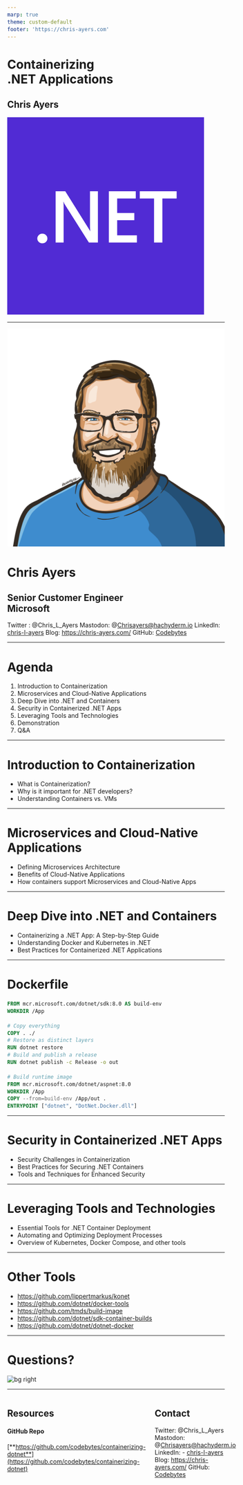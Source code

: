 ```yaml
---
marp: true
theme: custom-default
footer: 'https://chris-ayers.com'
---
```


# <!--fit-->Containerizing<br/>.NET Applications
## Chris Ayers
![bg right:50%](./img/dotnet-logo.png)

---

![bg left:40%](./img/portrait.png)

# Chris Ayers
## Senior Customer Engineer<br>Microsoft

<i class="fa-brands fa-twitter"></i> Twitter : @Chris\_L\_Ayers
<i class="fa-brands fa-mastodon"></i> Mastodon: @Chrisayers@hachyderm.io
<i class="fa-brands fa-linkedin"></i> LinkedIn: [chris\-l\-ayers](https://linkedin.com/in/chris-l-ayers/)
<i class="fa fa-window-maximize"></i> Blog: [https://chris-ayers\.com/](https://chris-ayers.com/)
<i class="fa-brands fa-github"></i> GitHub: [Codebytes](https://github.com/codebytes)

---

# Agenda

1. Introduction to Containerization
2. Microservices and Cloud-Native Applications
3. Deep Dive into .NET and Containers
4. Security in Containerized .NET Apps
5. Leveraging Tools and Technologies
6. Demonstration
7. Q&A

---

# Introduction to Containerization

- What is Containerization?
- Why is it important for .NET developers?
- Understanding Containers vs. VMs

---

# Microservices and Cloud-Native Applications

- Defining Microservices Architecture
- Benefits of Cloud-Native Applications
- How containers support Microservices and Cloud-Native Apps

---

# Deep Dive into .NET and Containers

- Containerizing a .NET App: A Step-by-Step Guide
- Understanding Docker and Kubernetes in .NET
- Best Practices for Containerized .NET Applications

---

# Dockerfile

```dockerfile
FROM mcr.microsoft.com/dotnet/sdk:8.0 AS build-env
WORKDIR /App

# Copy everything
COPY . ./
# Restore as distinct layers
RUN dotnet restore
# Build and publish a release
RUN dotnet publish -c Release -o out

# Build runtime image
FROM mcr.microsoft.com/dotnet/aspnet:8.0
WORKDIR /App
COPY --from=build-env /App/out .
ENTRYPOINT ["dotnet", "DotNet.Docker.dll"]
```

---

# Security in Containerized .NET Apps

- Security Challenges in Containerization
- Best Practices for Securing .NET Containers
- Tools and Techniques for Enhanced Security

---

# Leveraging Tools and Technologies

- Essential Tools for .NET Container Deployment
- Automating and Optimizing Deployment Processes
- Overview of Kubernetes, Docker Compose, and other tools

---

# Other Tools

- https://github.com/lippertmarkus/konet
- https://github.com/dotnet/docker-tools
- https://github.com/tmds/build-image
- https://github.com/dotnet/sdk-container-builds
- https://github.com/dotnet/dotnet-docker

---

# Questions?

![bg right](img/owl.png)

---

<div class="columns">
<div>

## Resources

#### GitHub Repo
[**https://github.com/codebytes/containerizing-dotnet**](https://github.com/codebytes/containerizing-dotnet)


</div>

<div>

## Contact

<i class="fa-brands fa-twitter"></i> Twitter: @Chris\_L\_Ayers
<i class="fa-brands fa-mastodon"></i> Mastodon: @Chrisayers@hachyderm.io
<i class="fa-brands fa-linkedin"></i> LinkedIn: - [chris\-l\-ayers](https://linkedin.com/in/chris-l-ayers/)
<i class="fa fa-window-maximize"></i> Blog: [https://chris-ayers\.com/](https://chris-ayers.com/)
<i class="fa-brands fa-github"></i> GitHub: [Codebytes](https://github.com/codebytes)

</div>
</div>
